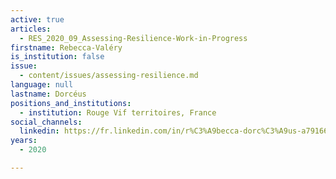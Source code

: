 ```yaml
---
active: true
articles:
  - RES_2020_09_Assessing-Resilience-Work-in-Progress
firstname: Rebecca-Valéry
is_institution: false
issue:
  - content/issues/assessing-resilience.md
language: null
lastname: Dorcéus
positions_and_institutions:
  - institution: Rouge Vif territoires, France
social_channels:
  linkedin: https://fr.linkedin.com/in/r%C3%A9becca-dorc%C3%A9us-a7916622
years:
  - 2020

---
```

